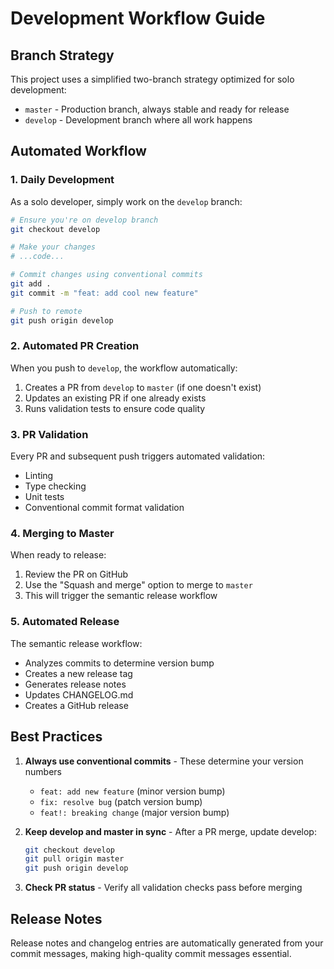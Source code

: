 # Development Workflow Guide

## Branch Strategy

This project uses a simplified two-branch strategy optimized for solo development:

- `master` - Production branch, always stable and ready for release
- `develop` - Development branch where all work happens

## Automated Workflow

### 1. Daily Development

As a solo developer, simply work on the `develop` branch:

```bash
# Ensure you're on develop branch
git checkout develop

# Make your changes
# ...code...

# Commit changes using conventional commits
git add .
git commit -m "feat: add cool new feature"

# Push to remote
git push origin develop
```

### 2. Automated PR Creation

When you push to `develop`, the workflow automatically:

1. Creates a PR from `develop` to `master` (if one doesn't exist)
2. Updates an existing PR if one already exists
3. Runs validation tests to ensure code quality

### 3. PR Validation

Every PR and subsequent push triggers automated validation:

- Linting
- Type checking
- Unit tests
- Conventional commit format validation

### 4. Merging to Master

When ready to release:

1. Review the PR on GitHub
2. Use the "Squash and merge" option to merge to `master`
3. This will trigger the semantic release workflow

### 5. Automated Release

The semantic release workflow:

- Analyzes commits to determine version bump
- Creates a new release tag
- Generates release notes
- Updates CHANGELOG.md
- Creates a GitHub release

## Best Practices

1. **Always use conventional commits** - These determine your version numbers
   - `feat: add new feature` (minor version bump)
   - `fix: resolve bug` (patch version bump)
   - `feat!: breaking change` (major version bump)

2. **Keep develop and master in sync** - After a PR merge, update develop:

   ```bash
   git checkout develop
   git pull origin master
   git push origin develop
   ```

3. **Check PR status** - Verify all validation checks pass before merging

## Release Notes

Release notes and changelog entries are automatically generated from your commit messages, making high-quality commit messages essential.
